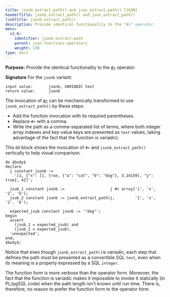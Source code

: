 ```yaml
---
title: jsonb_extract_path() and json_extract_path() [JSON]
headerTitle: jsonb_extract_path() and json_extract_path()
linkTitle: jsonb_extract_path()
description: Provide identical functionality to the "#>" operator.
menu:
  v2.6:
    identifier: jsonb-extract-path
    parent: json-functions-operators
    weight: 130
type: docs
---
```


**Purpose:** Provide the identical functionality to the [`#>`](../subvalue-operators/) operator.

**Signature** For the `jsonb` variant:

```
input value:       jsonb, VARIADIC text
return value:      jsonb
```

The invocation of [`#>`](../subvalue-operators/) can be mechanically transformed to use `jsonb_extract_path()` by these steps:

- Add the function invocation with its required parentheses.
- Replace `#>` with a comma.
- Write the path as a comma-separated list of terms, where both integer array indexes and key-value keys are presented as `text` values, taking advantage of the fact that the function is variadic).

This `DO` block shows the invocation of `#>` and `jsonb_extract_path()` vertically to help visual comparison.

```
do $body$
declare
  j constant jsonb :=
    '[1, {"x": [1, true, {"a": "cat", "b": "dog"}, 3.14159], "y": true}, 42]';

  jsub_1 constant jsonb :=                    j #> array['1', 'x', '2', 'b'];
  jsub_2 constant jsonb := jsonb_extract_path(j,         '1', 'x', '2', 'b');

  expected_jsub constant jsonb := '"dog"';
begin
  assert
    (jsub_1 = expected_jsub) and
    (jsub_2 = expected_jsub),
  'unexpected';
end;
$body$;
```

Notice that even though `jsonb_extract_path()`is variadic, each step that defines the path must be presented as a convertible SQL `text`, even when its meaning is a properly expressed by a SQL `integer`.

The function form is more verbose than the operator form. Moreover, the fact that the function is variadic makes it impossible to invoke it statically (in PL/pgSQL code) when the path length isn't known until run time. There is, therefore, no reason to prefer the function form to the operator form.
